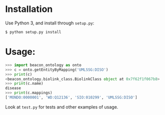 # Installation

Use Python 3, and install through `setup.py`:

```shell
$ python setup.py install
```

# Usage:

```python
>>> import beacon_ontology as onto
>>> c = onto.getEntityByMapping('UMLSSG:DISO')
>>> print(c)
<beacon_ontology.biolink_class.BiolinkClass object at 0x7f62f1f067b8>
>>> print(c.name)
disease
>>> print(c.mappings)
['MONDO:0000001', 'WD:Q12136', 'SIO:010299', 'UMLSSG:DISO']

```

Look at `test.py` for tests and other examples
of usage.
